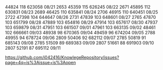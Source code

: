 
44824   118 623058 08/21 2653
45359   115 626245 08/22 2671
45895   112 630831 08/23 2689
46425   110 635841 08/24 2706
46915   110 640451 08/25 2722
47398   104 644647 08/26 2731
47839   103 648601 08/27 2765
47870   103 651799 08/28 
47889   103 654816 08/29
47914   103 657617 08/30
47937   103 659879 08/31
47951   103 661507 09/01
47961   103 663135 09/02
48461   102 666661 09/03
48938   98  670365 09/04
49459   96  674204 09/05 2788
49955   94  678724 09/06 2809
50406   92  682112 09/07 2785
50819   91  685143 09/08 2785
51509   89  689383 09/09 2807
51661   88  691903 09/10 2807
52191   87  695112 09/11 

https://github.com/i042416/KnowlegeRepository/issues?page=4q=is%3Aissue+is%3Aopen



